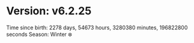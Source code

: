 # Version: v6.2.25
Time since birth: 2278 days, 54673 hours, 3280380 minutes, 196822800 seconds
Season: Winter ❄️

